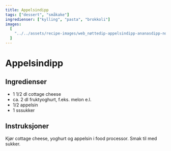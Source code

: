```yaml
---
title: Appelsindipp
tags: ["dessert", "småkake"]
ingredienser: ["kylling", "pasta", "brokkoli"]
images:
  [
    "../../assets/recipe-images/web_nøttedip-appelsindipp-ananasdipp-normannadipp.jpg",
  ]
---
```


# Appelsindipp

## Ingredienser

- 1 1/2 dl cottage cheese
- ca. 2 dl fruktyoghurt, f.eks. melon e.l.
- 1/2 appelsin
- 1 sssukker

## Instruksjoner

Kjør cottage cheese, yoghurt og appelsin i food processor. Smak til med sukker.
